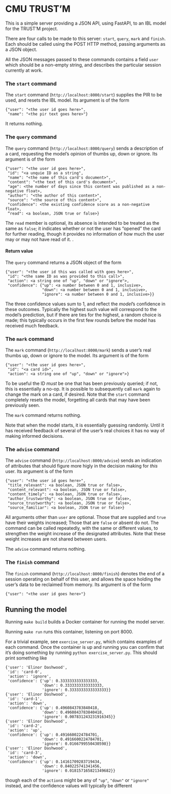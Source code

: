 # CMU TRUST’M

This is a simple server providing a JSON API, using FastAPI, to an IBL model for the TRUST’M project.

There are four calls to be made to this server: `start`, `query`, `mark` and `finish`. Each should be called
using the POST HTTP method, passing arguments as a JSON object.

All the JSON messages passed to these commands contains a field `user` which should be a non-empty string,
and describes the particular session currently at work.

### The `start` command

The `start` command (`http://localhost:8000/start`) supplies the PIR to be used, and resets the IBL model.
Its argument is of the form

    {"user": "<the user id goes here>",
     "name": "<the pir text goes here>"}

It returns nothing.

### The `query` command

The `query` command (`http://localhost:8000/query`) sends a description of a card, requesting the model’s
opinion of thumbs up, down or ignore. Its argument is of the form

    {"user": "<the user id goes here>",
     "id": "<a unquie ID as a string",
     "name": "<the name of this card's document>",
     "content": "<the text of this card's document>",
     "age": <the number of days since this content was published as a non-negative float>,
     "author": "<the author of this content>",
     "source": "<the source of this content>",
     "confidence": <the existing confidence score as a non-negative float>,
     “read": <a boolean, JSON true or false>}

The `read` member is optional, its absence is intended to be treated as the same as `false`;
it indicates whether or not the user has “opened” the card for further reading, though it provides
no information of how much the user may or may not have read of it.
.

#### Return value

The `query` command returns a JSON object of the form

    {"user": "<the user id this was called with goes here>",
     "id": "<the same ID as was provided to this call>",
     "action": <a string one of "up", "down" or "ignore">,
     "confidence": {"up": <a number between 0 and 1, inclusive>,
                    "down": <a number between 0 and 1, inclusive>,
                    "ignore": <a number between 0 and 1, inclusive>}}

The three confidence values sum to 1, and reflect the *model*’s confidence in these outcomes.
Typically the highest such value will correspond to the model’s prediction, but if there are ties
for the highest, a random choice is made; this typically occurs in the first few rounds before
the model has received much feedback.

### The `mark` command

The `mark` command (`http://localhost:8000/mark`) sends a user’s real thumbs up, down or ignore to the model.
Its argument is of the form

    {"user": "<the user id goes here>",
     "id": "<a card id>",
     "action": <a string one of "up", "down" or "ignore">}

To be useful the ID *must* be one that has been previously queried; if not, this is essentially a no-op.
It is possible to subsequently call `mark` again to change the mark on a card, if desired.
Note that the `start` command completely resets the model, forgetting all cards that may have been
previously seen.

The `mark` command returns nothing.

Note that when the model starts, it is essentially guessing randomly. Until it has received feedback
of several of the user’s real choices it has no way of making informed decisions.

### The `advise` command

The `advise` command (`http://localhost:8000/advise`) sends an indication of attributes that
should figure more higly in the decision making for *this* user. Its argument is of the form

    {"user": "<the user id goes here>",
     "title_relevant": <a boolean, JSON true or false>,
     "content_relevant": <a boolean, JSON true or false>,
     "content_timely": <a boolean, JSON true or false>,
     "author_trustworthy": <a boolean, JSON true or false>,
     "source_trustworthy": <a boolean, JSON true or false>,
     "source_familiar": <a boolean, JSON true or false>}

All arguments other than `user` are optional. Those that are supplied and `true` have their
weights increased; Those that are `false` or absent do not.
The command can be called repeatedly, with the same or different values, to strengthen the
weight increase of the designated attributes.
Note that these weight increases are not shared between users.

The `advise` command returns nothing.

### The `finish` command

The `finish` command (`http://localhost:8000/finish`) denotes the end of a session operating on
behalf of this user, and allows the space holding the user’s data to be reclaimed from memory.
Its argument is of the form

    {"user": "<the user id goes here>"}


## Running the model

Running `make build` builds a Docker container for running the model server.

Running `make run` runs this container, listening on port 8000.

For a trivial example, see `exercise_server.py`, which contains examples of each command.
Once the container is up and running you can confirm that it’s doing something by running
`python exercise_server.py`. This should print something like

    {'user': 'Elinor Dashwood',
     'id': 'card-0',
     'action': 'ignore',
     'confidence': {'up': 0.3333333333333333,
                    'down': 0.3333333333333333,
                    'ignore': 0.3333333333333333}}
    {'user': 'Elinor Dashwood',
     'id': 'card-1',
     'action': 'down',
     'confidence': {'up': 0.4960843783840418,
                    'down': 0.4960843783840418,
                    'ignore': 0.007831243231916345}}
    {'user': 'Elinor Dashwood',
     'id': 'card-2',
     'action': 'up',
     'confidence': {'up': 0.4916600224784701,
                    'down': 0.4916600224784701,
                    'ignore': 0.0166799550430598}}
    {'user': 'Elinor Dashwood',
     'id': 'card-3',
     'action': 'down',
     'confidence': {'up': 0.14161709283719434,
                    'down': 0.840225741341456,
                    'ignore': 0.018157165821349682}}


though each of the `action`s might be any of `"up"`, `"down"` or `"ignore"` instead, and the confidence
values will typically be different
